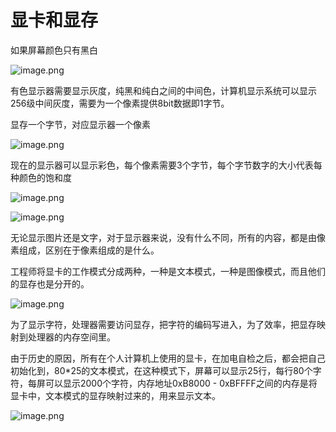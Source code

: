 # 显卡和显存

如果屏幕颜色只有黑白

![image.png](https://cdn.nlark.com/yuque/0/2021/png/288075/1616582510220-2a4e261b-2cc5-4edf-bd26-f7c0703a47a5.png)

有色显示器需要显示灰度，纯黑和纯白之间的中间色，计算机显示系统可以显示256级中间灰度，需要为一个像素提供8bit数据即1字节。

显存一个字节，对应显示器一个像素

![image.png](https://cdn.nlark.com/yuque/0/2021/png/288075/1616584586297-1e93e0b8-9b04-410d-aa89-5e9f65e8402a.png)

现在的显示器可以显示彩色，每个像素需要3个字节，每个字节数字的大小代表每种颜色的饱和度

![image.png](https://cdn.nlark.com/yuque/0/2021/png/288075/1616584702045-6915ba28-b957-4865-85dc-f1794974e832.png)

![image.png](https://cdn.nlark.com/yuque/0/2021/png/288075/1616584813387-5b37a205-c52d-4e20-a0c0-d99ff4959e59.png)



无论显示图片还是文字，对于显示器来说，没有什么不同，所有的内容，都是由像素组成，区别在于像素组成的是什么。

工程师将显卡的工作模式分成两种，一种是文本模式，一种是图像模式，而且他们的显存也是分开的。

![image.png](https://cdn.nlark.com/yuque/0/2021/png/288075/1616650535529-f03a0f93-153c-4c86-bde5-e327509d2236.png)

为了显示字符，处理器需要访问显存，把字符的编码写进入，为了效率，把显存映射到处理器的内存空间里。

由于历史的原因，所有在个人计算机上使用的显卡，在加电自检之后，都会把自己初始化到，80*25的文本模式，在这种模式下，屏幕可以显示25行，每行80个字符，每屏可以显示2000个字符，内存地址0xB8000 - 0xBFFFF之间的内存是将显卡中，文本模式的显存映射过来的，用来显示文本。

![image.png](https://cdn.nlark.com/yuque/0/2021/png/288075/1616651136674-a1437fe8-1307-49b0-aa6b-b3676c1fe133.png)



